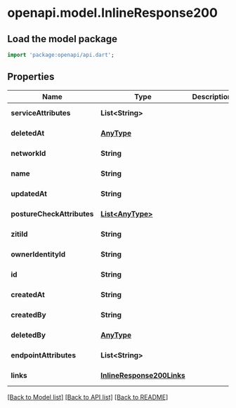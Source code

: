 # openapi.model.InlineResponse200

## Load the model package
```dart
import 'package:openapi/api.dart';
```

## Properties
Name | Type | Description | Notes
------------ | ------------- | ------------- | -------------
**serviceAttributes** | **List&lt;String&gt;** |  | [default to []]
**deletedAt** | [**AnyType**](.md) |  | [default to null]
**networkId** | **String** |  | [default to null]
**name** | **String** |  | [default to null]
**updatedAt** | **String** |  | [default to null]
**postureCheckAttributes** | [**List&lt;AnyType&gt;**](AnyType.md) |  | [default to []]
**zitiId** | **String** |  | [default to null]
**ownerIdentityId** | **String** |  | [default to null]
**id** | **String** |  | [default to null]
**createdAt** | **String** |  | [default to null]
**createdBy** | **String** |  | [default to null]
**deletedBy** | [**AnyType**](.md) |  | [default to null]
**endpointAttributes** | **List&lt;String&gt;** |  | [default to []]
**links** | [**InlineResponse200Links**](InlineResponse200Links.md) |  | [default to null]

[[Back to Model list]](../README.md#documentation-for-models) [[Back to API list]](../README.md#documentation-for-api-endpoints) [[Back to README]](../README.md)


